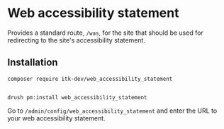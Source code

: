 # Web accessibility statement

Provides a standard route, `/was`, for the site that should be used for redirecting to the site's accessibility
statement.

## Installation

``` shell
composer require itk-dev/web_accessibility_statement
```

``` shell

drush pm:install web_accessibility_statement
```

Go to `/admin/config/web_accessibility_statement` and enter the URL to your web accessibility statement.
